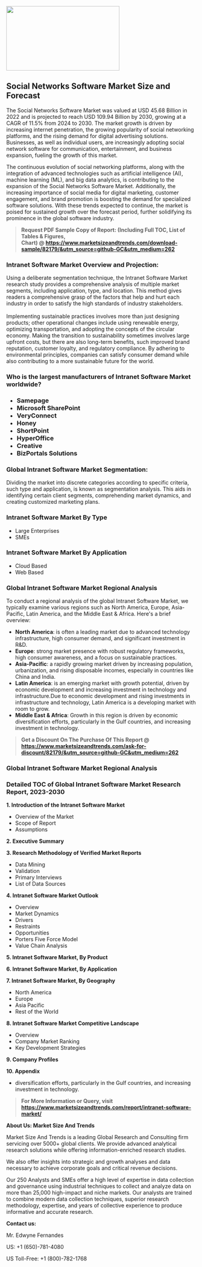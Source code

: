 <p><img class="alignnone size-medium wp-image-20088" src="https://ffe5etoiles.com/wp-content/uploads/2024/12/MST1-300x171.png" alt="" width="300" height="171" /></p><h2>Social Networks Software Market Size and Forecast</h2><p>The Social Networks Software Market was valued at USD 45.68 Billion in 2022 and is projected to reach USD 109.94 Billion by 2030, growing at a CAGR of 11.5% from 2024 to 2030. The market growth is driven by increasing internet penetration, the growing popularity of social networking platforms, and the rising demand for digital advertising solutions. Businesses, as well as individual users, are increasingly adopting social network software for communication, entertainment, and business expansion, fueling the growth of this market.</p><p>The continuous evolution of social networking platforms, along with the integration of advanced technologies such as artificial intelligence (AI), machine learning (ML), and big data analytics, is contributing to the expansion of the Social Networks Software Market. Additionally, the increasing importance of social media for digital marketing, customer engagement, and brand promotion is boosting the demand for specialized software solutions. With these trends expected to continue, the market is poised for sustained growth over the forecast period, further solidifying its prominence in the global software industry.</p></p><blockquote id="" class=""><strong>Request PDF Sample Copy of Report: (Including Full TOC, List of Tables &amp; Figures, Chart)&nbsp;@&nbsp;<strong><a href="https://www.marketsizeandtrends.com/download-sample/82179/&utm_source=github-GC&utm_medium=262" target="_blank">https://www.marketsizeandtrends.com/download-sample/82179/&utm_source=github-GC&utm_medium=262</a></strong></strong></blockquote><h3 id="" class="">Intranet Software Market&nbsp;Overview and Projection:</h3><p id="" class="">Using a deliberate segmentation technique, the Intranet Software Market research study provides a comprehensive analysis of multiple market segments, including application, type, and location. This method gives readers a comprehensive grasp of the factors that help and hurt each industry in order to satisfy the high standards of industry stakeholders. <br /> <br />Implementing sustainable practices involves more than just designing products; other operational changes include using renewable energy, optimizing transportation, and adopting the concepts of the circular economy. Making the transition to sustainability sometimes involves large upfront costs, but there are also long-term benefits, such improved brand reputation, customer loyalty, and regulatory compliance. By adhering to environmental principles, companies can satisfy consumer demand while also contributing to a more sustainable future for the world.</p><h3 id="" class="">Who is the largest manufacturers of&nbsp;Intranet Software Market worldwide?</h3><h3 class=""><p><ul><li>Samepage </li><li> Microsoft SharePoint </li><li> VeryConnect </li><li> Honey </li><li> ShortPoint </li><li> HyperOffice </li><li> Creative </li><li> BizPortals Solutions</li></ul></p></h3><h3 id="" class="">Global&nbsp;Intranet Software Market Segmentation:</h3><p id="" class="">Dividing the market into discrete categories according to specific criteria, such type and application, is known as segmentation analysis. This aids in identifying certain client segments, comprehending market dynamics, and creating customized marketing plans.</p><h3 id="" class="">Intranet Software Market&nbsp;By Type</h3><p><p><ul><li>Large Enterprises </li><li> SMEs</p></li></ul></p></p><h3 id="" class="">Intranet Software Market&nbsp;By Application</h3><p class=""><p><ul><li>Cloud Based </li><li> Web Based</li></ul></p></p><h3 id="" class="">Global Intranet Software Market Regional Analysis</h3><p id="" class="">To conduct a regional analysis of the global Intranet Software Market, we typically examine various regions such as North America, Europe, Asia-Pacific, Latin America, and the Middle East &amp; Africa. Here's a brief overview:</p><ul><li><strong>North America</strong>: is often a leading market due to advanced technology infrastructure, high consumer demand, and significant investment in R&amp;D.</li><li><strong>Europe</strong>: strong market presence with robust regulatory frameworks, high consumer awareness, and a focus on sustainable practices.</li><li><strong>Asia-Pacific</strong>: a rapidly growing market driven by increasing population, urbanization, and rising disposable incomes, especially in countries like China and India.</li><li><strong>Latin America</strong>: is an emerging market with growth potential, driven by economic development and increasing investment in technology and infrastructure.Due to economic development and rising investments in infrastructure and technology, Latin America is a developing market with room to grow.</li><li><strong>Middle East &amp; Africa</strong>: Growth in this region is driven by economic diversification efforts, particularly in the Gulf countries, and increasing investment in technology.</li></ul><blockquote id="" class=""><strong>Get a Discount On The Purchase Of This Report @ <strong><a href="https://www.marketsizeandtrends.com/ask-for-discount/82179/&utm_source=github-GC&utm_medium=262" target="_blank">https://www.marketsizeandtrends.com/ask-for-discount/82179/&utm_source=github-GC&utm_medium=262</a></strong></strong></blockquote><h3 id="" class="">Global Intranet Software Market Regional Analysis</h3><h3 id="" class="">Detailed TOC of Global Intranet Software Market Research Report, 2023-2030</h3><p id="" class=""><strong>1. Introduction of the Intranet Software Market</strong></p><ul><li>Overview of the Market</li><li>Scope of Report</li><li>Assumptions</li></ul><p id="" class=""><strong>2. Executive Summary</strong></p><p id="" class=""><strong>3. Research Methodology of Verified Market Reports</strong></p><ul><li>Data Mining</li><li>Validation</li><li>Primary Interviews</li><li>List of Data Sources</li></ul><p id="" class=""><strong>4. Intranet Software Market Outlook</strong></p><ul><li>Overview</li><li>Market Dynamics</li><li>Drivers</li><li>Restraints</li><li>Opportunities</li><li>Porters Five Force Model</li><li>Value Chain Analysis</li></ul><p id="" class=""><strong>5. Intranet Software Market, By Product</strong></p><p id="" class=""><strong>6. Intranet Software Market, By Application</strong></p><p id="" class=""><strong>7. Intranet Software Market, By Geography</strong></p><ul><li>North America</li><li>Europe</li><li>Asia Pacific</li><li>Rest of the World</li></ul><p id="" class=""><strong>8. Intranet Software Market Competitive Landscape</strong></p><ul><li>Overview</li><li>Company Market Ranking</li><li>Key Development Strategies</li></ul><p id="" class=""><strong>9. Company Profiles</strong></p><p id="" class=""><strong>10. Appendix</strong></p><ul><li>diversification efforts, particularly in the Gulf countries, and increasing investment in technology.</li></ul><blockquote id="" class=""><strong>For More Information or Query, visit <strong><strong><a href="https://www.marketsizeandtrends.com/report/intranet-software-market/" target="_blank">https://www.marketsizeandtrends.com/report/intranet-software-market/</a></strong></strong></strong></blockquote><p id="" class=""><strong>About Us: Market Size And Trends</strong></p><p id="" class="">Market Size And Trends is a leading Global Research and Consulting firm servicing over 5000+ global clients. We provide advanced analytical research solutions while offering information-enriched research studies.</p><p id="" class="">We also offer insights into strategic and growth analyses and data necessary to achieve corporate goals and critical revenue decisions.</p><p id="" class="">Our 250 Analysts and SMEs offer a high level of expertise in data collection and governance using industrial techniques to collect and analyze data on more than 25,000 high-impact and niche markets. Our analysts are trained to combine modern data collection techniques, superior research methodology, expertise, and years of collective experience to produce informative and accurate research.</p><p id="" class=""><strong>Contact us:</strong></p><p id="" class="">Mr. Edwyne Fernandes</p><p id="" class="">US: +1 (650)-781-4080</p><p id="" class="">US Toll-Free: +1 (800)-782-1768</p>
